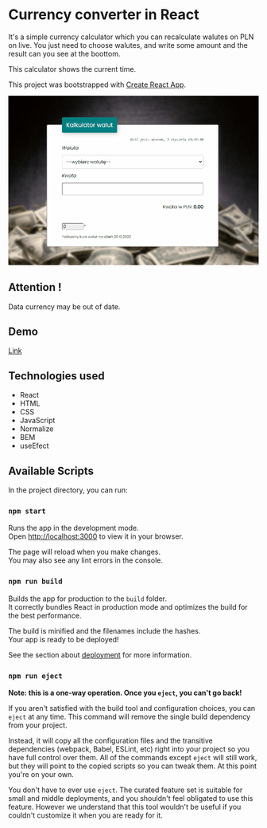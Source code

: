 # Currency converter in React

 It's a simple currency calculator which you can recalculate walutes on PLN on live. You just need to choose walutes, and write some amount and the result can you see at the boottom. 

 This calculator shows the current time.

This project was bootstrapped with [Create React App](https://github.com/facebook/create-react-app).

![Demo.gif](./demo.gif)
## Attention !
Data currency may be out of date.
## Demo
[Link](https://pawelnackowski.github.io/currency-converter-react)

## Technologies used
- React
- HTML
- CSS
- JavaScript
- Normalize
- BEM
- useEfect

## Available Scripts

In the project directory, you can run:

### `npm start`

Runs the app in the development mode.\
Open [http://localhost:3000](http://localhost:3000) to view it in your browser.

The page will reload when you make changes.\
You may also see any lint errors in the console.

### `npm run build`

Builds the app for production to the `build` folder.\
It correctly bundles React in production mode and optimizes the build for the best performance.

The build is minified and the filenames include the hashes.\
Your app is ready to be deployed!

See the section about [deployment](https://facebook.github.io/create-react-app/docs/deployment) for more information.

### `npm run eject`

**Note: this is a one-way operation. Once you `eject`, you can't go back!**

If you aren't satisfied with the build tool and configuration choices, you can `eject` at any time. This command will remove the single build dependency from your project.

Instead, it will copy all the configuration files and the transitive dependencies (webpack, Babel, ESLint, etc) right into your project so you have full control over them. All of the commands except `eject` will still work, but they will point to the copied scripts so you can tweak them. At this point you're on your own.

You don't have to ever use `eject`. The curated feature set is suitable for small and middle deployments, and you shouldn't feel obligated to use this feature. However we understand that this tool wouldn't be useful if you couldn't customize it when you are ready for it.